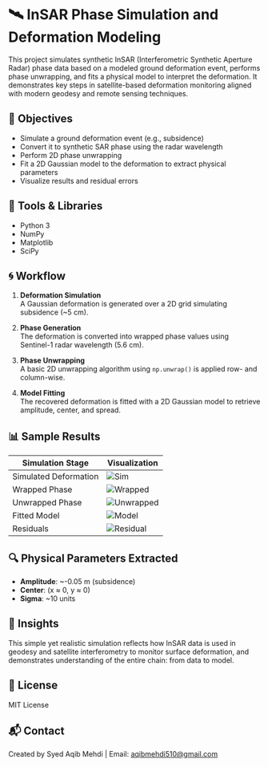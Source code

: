 # 🛰️ InSAR Phase Simulation and Deformation Modeling

This project simulates synthetic InSAR (Interferometric Synthetic Aperture Radar) phase data based on a modeled ground deformation event, performs phase unwrapping, and fits a physical model to interpret the deformation. It demonstrates key steps in satellite-based deformation monitoring aligned with modern geodesy and remote sensing techniques.

## 📌 Objectives

- Simulate a ground deformation event (e.g., subsidence)
- Convert it to synthetic SAR phase using the radar wavelength
- Perform 2D phase unwrapping
- Fit a 2D Gaussian model to the deformation to extract physical parameters
- Visualize results and residual errors

## 🧪 Tools & Libraries

- Python 3
- NumPy
- Matplotlib
- SciPy

## 🌀 Workflow

1. **Deformation Simulation**  
   A Gaussian deformation is generated over a 2D grid simulating subsidence (~5 cm).

2. **Phase Generation**  
   The deformation is converted into wrapped phase values using Sentinel-1 radar wavelength (5.6 cm).

3. **Phase Unwrapping**  
   A basic 2D unwrapping algorithm using `np.unwrap()` is applied row- and column-wise.

4. **Model Fitting**  
   The recovered deformation is fitted with a 2D Gaussian model to retrieve amplitude, center, and spread.

## 📊 Sample Results

| Simulation Stage       | Visualization |
|------------------------|---------------|
| Simulated Deformation  | ![Sim](images/simulated_deformation.png) |
| Wrapped Phase          | ![Wrapped](images/wrapped_phase.png)     |
| Unwrapped Phase        | ![Unwrapped](images/unwrapped_phase.png) |
| Fitted Model           | ![Model](images/fitted_gaussian.png)     |
| Residuals              | ![Residual](images/residual_error.png)   |

## 🔍 Physical Parameters Extracted

- **Amplitude**: ~-0.05 m (subsidence)
- **Center**: (x ≈ 0, y ≈ 0)
- **Sigma**: ~10 units

## 🧠 Insights

This simple yet realistic simulation reflects how InSAR data is used in geodesy and satellite interferometry to monitor surface deformation, and demonstrates understanding of the entire chain: from data to model.

## 📂 License

MIT License

## 📬 Contact

Created by Syed Aqib Mehdi | Email: aqibmehdi510@gmail.com
